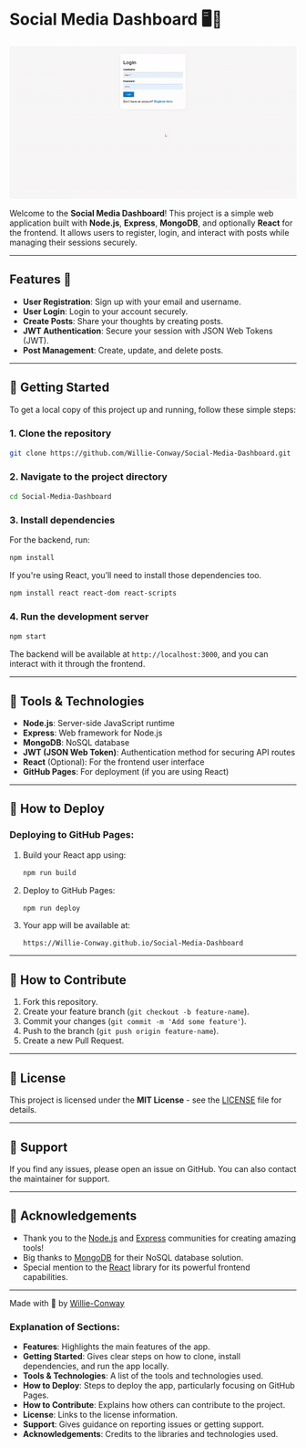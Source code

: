 
# Social Media Dashboard 🖥️📱
 ![Social-Media-Dashboard](https://github.com/Willie-Conway/Social-Media-Dashboard/blob/9039d5412a31c0ff665ba80c06d42bdcf0235074/Screenshots/Social%20Media%20Dashboard.gif)


Welcome to the **Social Media Dashboard**! This project is a simple web application built with **Node.js**, **Express**, **MongoDB**, and optionally **React** for the frontend. It allows users to register, login, and interact with posts while managing their sessions securely.

---

## Features 🌟

- **User Registration**: Sign up with your email and username.
- **User Login**: Login to your account securely.
- **Create Posts**: Share your thoughts by creating posts.
- **JWT Authentication**: Secure your session with JSON Web Tokens (JWT).
- **Post Management**: Create, update, and delete posts.

---

## 🚀 Getting Started

To get a local copy of this project up and running, follow these simple steps:

### 1. Clone the repository

```bash
git clone https://github.com/Willie-Conway/Social-Media-Dashboard.git
```

### 2. Navigate to the project directory

```bash
cd Social-Media-Dashboard
```

### 3. Install dependencies

For the backend, run:

```bash
npm install
```

If you're using React, you’ll need to install those dependencies too.

```bash
npm install react react-dom react-scripts
```

### 4. Run the development server

```bash
npm start
```

The backend will be available at `http://localhost:3000`, and you can interact with it through the frontend.

---

## 🔧 Tools & Technologies

- **Node.js**: Server-side JavaScript runtime
- **Express**: Web framework for Node.js
- **MongoDB**: NoSQL database
- **JWT (JSON Web Token)**: Authentication method for securing API routes
- **React** (Optional): For the frontend user interface
- **GitHub Pages**: For deployment (if you are using React)
  
---

## 📝 How to Deploy

### Deploying to GitHub Pages:

1. Build your React app using:

   ```bash
   npm run build
   ```

2. Deploy to GitHub Pages:

   ```bash
   npm run deploy
   ```

3. Your app will be available at:

   ```
   https://Willie-Conway.github.io/Social-Media-Dashboard
   ```

---

## 💬 How to Contribute

1. Fork this repository.
2. Create your feature branch (`git checkout -b feature-name`).
3. Commit your changes (`git commit -m 'Add some feature'`).
4. Push to the branch (`git push origin feature-name`).
5. Create a new Pull Request.

---

## 📄 License

This project is licensed under the **MIT License** - see the [LICENSE](LICENSE) file for details.

---

## 🖤 Support

If you find any issues, please open an issue on GitHub. You can also contact the maintainer for support.

---

## 🙌 Acknowledgements

- Thank you to the [Node.js](https://nodejs.org/) and [Express](https://expressjs.com/) communities for creating amazing tools!
- Big thanks to [MongoDB](https://www.mongodb.com/) for their NoSQL database solution.
- Special mention to the [React](https://reactjs.org/) library for its powerful frontend capabilities.

---

Made with 🤖 by [Willie-Conway](https://github.com/Willie-Conway)


### Explanation of Sections:
- **Features**: Highlights the main features of the app.
- **Getting Started**: Gives clear steps on how to clone, install dependencies, and run the app locally.
- **Tools & Technologies**: A list of the tools and technologies used.
- **How to Deploy**: Steps to deploy the app, particularly focusing on GitHub Pages.
- **How to Contribute**: Explains how others can contribute to the project.
- **License**: Links to the license information.
- **Support**: Gives guidance on reporting issues or getting support.
- **Acknowledgements**: Credits to the libraries and technologies used.

